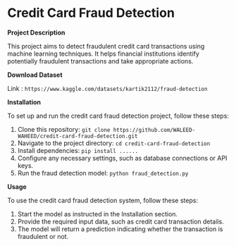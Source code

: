 # Credit Card Fraud Detection

**Project Description**

This project aims to detect fraudulent credit card transactions using machine learning techniques. It helps financial institutions identify potentially fraudulent transactions and take appropriate actions.

**Download Dataset**

Link : `https://www.kaggle.com/datasets/kartik2112/fraud-detection`

**Installation**

To set up and run the credit card fraud detection project, follow these steps:

1. Clone this repository: `git clone https://github.com/WALEED-WAHEED/credit-card-fraud-detection.git`
2. Navigate to the project directory: `cd credit-card-fraud-detection`
3. Install dependencies: `pip install ......`
4. Configure any necessary settings, such as database connections or API keys.
5. Run the fraud detection model: `python fraud_detection.py`

**Usage**

To use the credit card fraud detection system, follow these steps:

1. Start the model as instructed in the Installation section.
2. Provide the required input data, such as credit card transaction details.
3. The model will return a prediction indicating whether the transaction is fraudulent or not.
